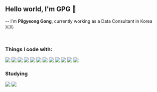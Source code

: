 ## Hello world, I'm GPG 🎈
--
I'm **Pilgyeong Gong**, currently working as a Data Consultant in Korea 🇰🇷.

<br>

### Things I code with:
<img src="https://img.shields.io/badge/Python-3776AB?style=round-square&logo=Python&logoColor=white"/> <img src="https://img.shields.io/badge/C++-00599C?style=round-square&logo=c&logoColor=white"/> <img src="https://img.shields.io/badge/MySQL-4479A1?style=round-square&logo=MySQL&logoColor=white"/> <img src="https://img.shields.io/badge/PostgreSQL-4169E1?style=round-square&logo=PostgreSQL&logoColor=white"/> <img src="https://img.shields.io/badge/MongoDB-47A248?style=round-square&logo=MongoDB&logoColor=white"/> <img src="https://img.shields.io/badge/Docker-2496ED?style=round-square&logo=Docker&logoColor=white"/> <img src="https://img.shields.io/badge/IntelliJ IDEA-000000?style=round-square&logo=IntelliJ&logoColor=white"/> <img src="https://img.shields.io/badge/Google Colab-F9AB00?style=round-square&logo=Google Colab&logoColor=white"/> <img src="https://img.shields.io/badge/Jupyter-F37626?style=round-square&logo=Jupyter&logoColor=white"/> <img src="https://img.shields.io/badge/Google Analytics-E37400?style=round-square&logo=Google Analytics&logoColor=white"/> <img src="https://img.shields.io/badge/GitHub-181717?style=round-square&logo=GitHub&logoColor=white"/> <img src="https://img.shields.io/badge/Notion-000000?style=round-square&logo=Notion&logoColor=white"/>

### Studying
<img src="https://img.shields.io/badge/Spring-6DB33F?style=round-square&logo=Spring&logoColor=white"/> <img src="https://img.shields.io/badge/Java-6DB33F?&style=round-square&logo=Java&logoColor=white"/>

<!--
#### Studying:
<img src="https://img.shields.io/badge/Apache Spark-E25A1C?style=round-square&logo=Apache Spark&logoColor=white"/> <img src="https://img.shields.io/badge/Apache Hadoop-66CCFF?style=round-square&logo=ApacheHadoop&logoColor=white"/> <img src="https://img.shields.io/badge/Apache Kafka-231F20?style=round-square&logo=Apache Kafka&logoColor=white"/>
-->
